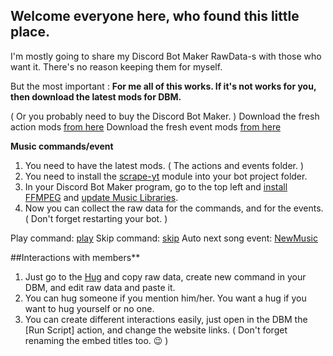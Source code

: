 ## Welcome everyone here, who found this little place. ##

I'm mostly going to share my Discord Bot Maker RawData-s with those who want it. There's no reason keeping them for myself.

But the most important : **For me all of this works. If it's not works for you, then download the latest mods for DBM.**

( Or you probably need to buy the Discord Bot Maker. )
Download the fresh action mods [from here](https://dbm-network.github.io/download-git/#/home?url=https:%2F%2Fgithub.com%2Fdbm-network%2Fmods%2Ftree%2Fmaster%2Factions)
Download the fresh event mods [from here](https://dbm-network.github.io/download-git/#/home?url=https:%2F%2Fgithub.com%2Fdbm-network%2Fmods%2Ftree%2Fmaster%2Fevents)





**Music commands/event**
1. You need to have the latest mods. ( The actions and events folder. )
2. You need to install the [scrape-yt](https://www.npmjs.com/package/scrape-yt) module into your bot project folder.
3. In your Discord Bot Maker program, go to the top left and [install FFMPEG](https://i.ibb.co/rFNLxS3/install-FFMPEG.png) and [update Music Libraries](https://i.ibb.co/f2mKX2Y/update-musiclibraries.png).
4. Now you can collect the raw data for the commands, and for the events. ( Don't forget restarting your bot. )

Play command: [play](https://github.com/ForestTea/foresttea/blob/main/Commands/play)
Skip command: [skip](https://github.com/ForestTea/foresttea/blob/main/Commands/skip)
Auto next song event: [NewMusic](https://github.com/ForestTea/foresttea/blob/main/Events/NewMusic)


##Interactions with members**
1. Just go to the [Hug](https://github.com/ForestTea/foresttea/blob/main/Commands/hug) and copy raw data, create new command in your DBM, and edit raw data and paste it.
2. You can hug someone if you mention him/her. You want a hug if you want to hug yourself or no one.
3. You can create different interactions easily, just open in the DBM the [Run Script] action, and change the website links.
( Don't forget renaming the embed titles too. 😉 )

<!--
**ForestTea/foresttea** is a ✨ _special_ ✨ repository because its `README.md` (this file) appears on your GitHub profile.

Here are some ideas to get you started:

- 🔭 I’m currently working on ...
- 🌱 I’m currently learning ...
- 👯 I’m looking to collaborate on ...
- 🤔 I’m looking for help with ...
- 💬 Ask me about ...
- 📫 How to reach me: ...
- 😄 Pronouns: ...
- ⚡ Fun fact: ...
-->
